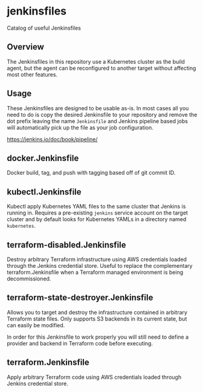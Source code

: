 # jenkinsfiles

Catalog of useful Jenkinsfiles

## Overview

The Jenkinsfiles in this repository use a Kubernetes cluster as the build agent, but the agent can be reconfigured to another target without affecting most other features.

## Usage

These Jenkinsfiles are designed to be usable as-is. In most cases all you need to do is copy the desired Jenkinsfile to your repository and remove the dot prefix leaving the name `Jenkinsfile` and Jenkins pipeline based jobs will automatically pick up the file as your job configuration.

<https://jenkins.io/doc/book/pipeline/>

## docker.Jenkinsfile

Docker build, tag, and push with tagging based off of git commit ID.

## kubectl.Jenkinsfile

Kubectl apply Kubernetes YAML files to the same cluster that Jenkins is running in. Requires a pre-existing `jenkins` service account on the target cluster and by default looks for Kubernetes YAMLs in a directory named `kubernetes`.

## terraform-disabled.Jenkinsfile

Destroy arbitrary Terraform infrastructure using AWS credentials loaded through the Jenkins credential store. Useful to replace the complementary terraform.Jenkinsfile when a Terraform managed environment is being decommissioned.

## terraform-state-destroyer.Jenkinsfile

Allows you to target and destroy the infrastructure contained in arbitrary Terraform state files. Only supports S3 backends in its current state, but can easily be modified.

In order for this Jenkinsfile to work properly you will still need to define a provider and backend in Terraform code before executing.

## terraform.Jenkinsfile

Apply arbitrary Terraform code using AWS credentials loaded through Jenkins credential store.

